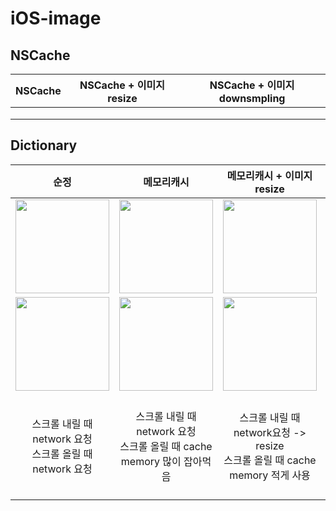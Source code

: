 # iOS-image

## NSCache
|NSCache|NSCache + 이미지resize|NSCache + 이미지downsmpling|
|---|---|---|
||||
||||
||||
  
## Dictionary  
|순정|메모리캐시|메모리캐시 + 이미지resize|메모리캐시 + 이미지downsmpling|
|:---:|:---:|:---:|:---:|
|<img width="150px" src="https://user-images.githubusercontent.com/54696445/233882238-d438e1a3-cb3a-453e-aaaa-a3a1bb4454a2.gif"/>|<img width="150px" src="https://user-images.githubusercontent.com/54696445/233882485-25485bd9-9457-4346-956a-0c03db915f8b.gif"/>|<img width="150px" src="https://user-images.githubusercontent.com/54696445/233882753-0005a416-e9c8-4bfe-b62b-897860acac42.gif"/>|<img width="150px" src="https://user-images.githubusercontent.com/54696445/233892303-c3a6f0e7-f209-41f0-a85d-66b591b358ab.gif"/>|
|<img width="150px" src="https://user-images.githubusercontent.com/54696445/233882245-4fd3987e-9c38-4068-9896-ae278442c018.png"/>|<img width="150px" src="https://user-images.githubusercontent.com/54696445/233882489-b300d9e7-d9c3-4795-a74d-01daf17dc751.png"/>|<img width="150px" src="https://user-images.githubusercontent.com/54696445/233882762-cd0ad92d-f07e-405b-af05-ff2a16bb223c.png"/>|<img width="150px" src="https://user-images.githubusercontent.com/54696445/233892317-923de516-289c-48ee-8623-1b19536a229d.png"/>|
|스크롤 내릴 때 network 요청<br/>스크롤 올릴 때 network 요청|스크롤 내릴 때 network 요청<br/>스크롤 올릴 때 cache<br/>memory 많이 잡아먹음|스크롤 내릴 때 network요청 -> resize<br/>스크롤 올릴 때 cache<br/>memory 적게 사용|스크롤 내릴 때 network 요청 -> downsampling<br/>스크롤 올릴 때 cache<br/>메모리 적게 사용<br/>decoding에 cpu 적게 사용|
